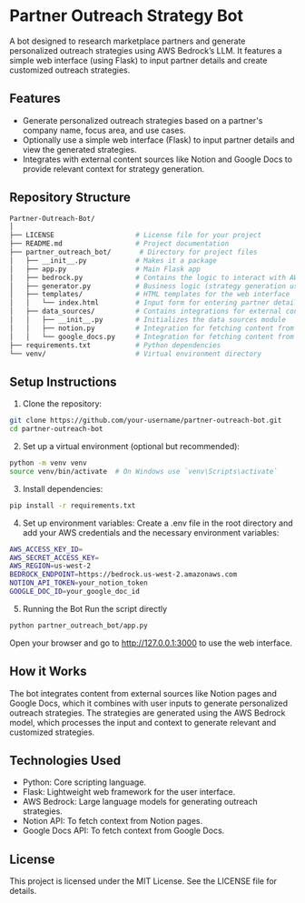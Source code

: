 # Partner Outreach Strategy Bot

A bot designed to research marketplace partners and generate personalized outreach strategies using AWS Bedrock’s LLM. It features a simple web interface (using Flask) to input partner details and create customized outreach strategies.

## Features
- Generate personalized outreach strategies based on a partner's company name, focus area, and use cases.
- Optionally use a simple web interface (Flask) to input partner details and view the generated strategies.
- Integrates with external content sources like Notion and Google Docs to provide relevant context for strategy generation.

## Repository Structure
```bash
Partner-Outreach-Bot/
│
├── LICENSE                    # License file for your project
├── README.md                  # Project documentation
├── partner_outreach_bot/       # Directory for project files
│   ├── __init__.py            # Makes it a package
│   ├── app.py                 # Main Flask app
│   ├── bedrock.py             # Contains the logic to interact with AWS Bedrock
│   ├── generator.py           # Business logic (strategy generation using content from Notion, Google Docs, and Bedrock API)
│   ├── templates/             # HTML templates for the web interface
│   │   └── index.html         # Input form for entering partner details and asking questions
│   ├── data_sources/          # Contains integrations for external content sources
│   │   ├── __init__.py        # Initializes the data sources module
│   │   ├── notion.py          # Integration for fetching content from Notion pages
│   │   └── google_docs.py     # Integration for fetching content from Google Docs
├── requirements.txt           # Python dependencies
└── venv/                      # Virtual environment directory
```

## Setup Instructions
1. Clone the repository:
```bash
git clone https://github.com/your-username/partner-outreach-bot.git
cd partner-outreach-bot
```

2. Set up a virtual environment (optional but recommended):
```bash
python -m venv venv
source venv/bin/activate  # On Windows use `venv\Scripts\activate`
```

3. Install dependencies:
```bash
pip install -r requirements.txt
```

4. Set up environment variables: Create a .env file in the root directory and add your AWS credentials and the necessary environment variables:
```bash
AWS_ACCESS_KEY_ID=
AWS_SECRET_ACCESS_KEY=
AWS_REGION=us-west-2
BEDROCK_ENDPOINT=https://bedrock.us-west-2.amazonaws.com
NOTION_API_TOKEN=your_notion_token
GOOGLE_DOC_ID=your_google_doc_id
```

5. Running the Bot
Run the script directly
```bash
python partner_outreach_bot/app.py
```

Open your browser and go to http://127.0.0.1:3000 to use the web interface.

## How it Works
The bot integrates content from external sources like Notion pages and Google Docs, which it combines with user inputs to generate personalized outreach strategies. The strategies are generated using the AWS Bedrock model, which processes the input and context to generate relevant and customized strategies.

## Technologies Used
- Python: Core scripting language.
- Flask: Lightweight web framework for the user interface.
- AWS Bedrock: Large language models for generating outreach strategies.
- Notion API: To fetch context from Notion pages.
- Google Docs API: To fetch context from Google Docs.

## License
This project is licensed under the MIT License. See the LICENSE file for details.